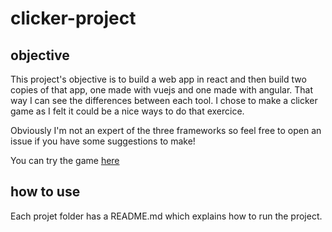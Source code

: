 # clicker-project

## objective

This project's objective is to build a web app in react and then build two copies of that app, one made with vuejs and one made with angular. That way I can see the differences between each tool. I chose to make a clicker game as I felt it could be a nice ways to do that exercice.

Obviously I'm not an expert of the three frameworks so feel free to open an issue if you have some suggestions to make!

You can try the game [here](https://hellperkk.github.io/clicker-project/)


## how to use

Each projet folder has a README.md which explains how to run the project.